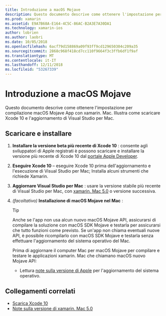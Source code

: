 ```yaml
---
title: Introduzione a macOS Mojave
description: Questo documento descrive come ottenere l'impostazione per compilazione macOS Mojave App con xamarin. Mac. Illustra come scaricare Xcode 10 e l'aggiornamento di Visual Studio per Mac.
ms.prod: xamarin
ms.assetid: E9A7B68A-E164-4C5C-86AC-B2A3E7A30DA1
ms.technology: xamarin-ios
author: lobrien
ms.author: laobri
ms.date: 10/05/2018
ms.openlocfilehash: 6acf79d158869a09f93ff9cd129650304c209a35
ms.sourcegitcommit: 2868c968f418cd7cc110f9664f3c3ffb6df1f9af
ms.translationtype: MT
ms.contentlocale: it-IT
ms.lasthandoff: 12/11/2018
ms.locfileid: "53267339"
---
```

# <a name="get-started-with-macos-mojave"></a>Introduzione a macOS Mojave

Questo documento descrive come ottenere l'impostazione per compilazione macOS Mojave App con xamarin. Mac. Illustra come scaricare Xcode 10 e l'aggiornamento di Visual Studio per Mac.

## <a name="download-and-install"></a>Scaricare e installare

1. **Installare la versione beta più recente di Xcode 10** : consente agli sviluppatori di Apple registrati è possono scaricare e installare la versione più recente di Xcode 10 dal [portale Apple Developer](https://developer.apple.com/download/).

2. **Eseguire Xcode 10** – eseguire Xcode 10 prima dell'aggiornamento e l'esecuzione di Visual Studio per Mac; Installa alcuni strumenti che richiede Xamarin.

3. **Aggiornare Visual Studio per Mac** : usare la versione stabile più recente di Visual Studio per Mac, con [xamarin. Mac 5.0](https://developer.xamarin.com/releases/mac/xamarin.mac_5/xamarin.mac_5.0/) o versione successiva.

4. _(facoltativo)_  **Installazione di macOS Mojave nel Mac** :

   > [!TIP]
   > Anche se l'app non usa alcun nuovo macOS Mojave API, assicurarsi di compilare la soluzione con macOS SDK Mojave e testarla per assicurarsi che tutto funzioni come previsto. Se un'app non chiama eventuali nuove API, è possibile ricompilarlo con macOS SDK Mojave e testarla senza effettuare l'aggiornamento del sistema operativo del Mac.
   >
   > Prima di aggiornare il computer Mac per macOS Mojave per compilare e testare le applicazioni xamarin. Mac che chiamano macOS nuovo Mojave API:
   >
   > - Lettura [note sulla versione di Apple](https://developer.apple.com/download/) per l'aggiornamento del sistema operativo.

## <a name="related-links"></a>Collegamenti correlati

- [Scarica Xcode 10](https://developer.apple.com/download/)
- [Note sulla versione di xamarin. Mac 5.0](https://docs.microsoft.com/xamarin/mac/release-notes/5/5.0/)
